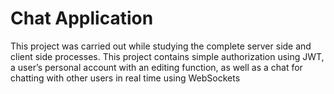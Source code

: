 # Chat Application
This project was carried out while studying the complete server side and client side processes. This project contains simple authorization using JWT, a user’s personal account with an editing function, as well as a chat for chatting with other users in real time using WebSockets
